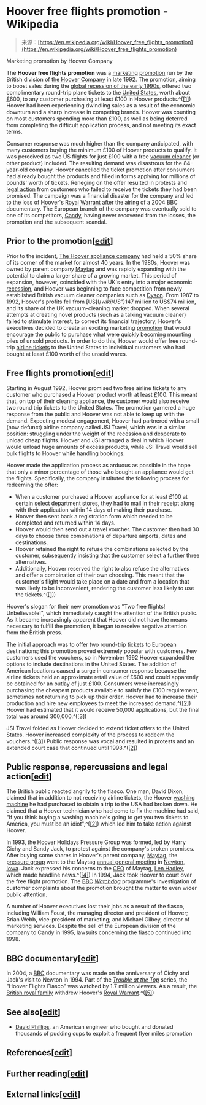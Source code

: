 <!--yml
category: 未分类
date: 2024-05-27 15:21:26
-->

# Hoover free flights promotion - Wikipedia

> 来源：[https://en.wikipedia.org/wiki/Hoover_free_flights_promotion](https://en.wikipedia.org/wiki/Hoover_free_flights_promotion)

Marketing promotion by Hoover Company

The **Hoover free flights promotion** was a [marketing](/wiki/Marketing "Marketing") [promotion](/wiki/Promotion_(marketing) "Promotion (marketing)") run by the British division of [the Hoover Company](/wiki/The_Hoover_Company "The Hoover Company") in late 1992\. The promotion, aiming to boost sales during the [global recession of the early 1990s](/wiki/Early_1990s_recession "Early 1990s recession"), offered two complimentary round-trip plane tickets to the [United States](/wiki/United_States "United States"), worth about [£](/wiki/Pound_sterling "Pound sterling")600, to any customer purchasing at least £100 in Hoover products.^([[1]](#cite_note-thehustle-1)) Hoover had been experiencing dwindling sales as a result of the economic downturn and a sharp increase in competing brands. Hoover was counting on most customers spending more than £100, as well as being deterred from completing the difficult application process, and not meeting its exact terms.

Consumer response was much higher than the company anticipated, with many customers buying the minimum £100 of Hoover products to qualify. It was perceived as two US flights for just £100 with a free [vacuum cleaner](/wiki/Vacuum_cleaner "Vacuum cleaner") (or other product) included. The resulting demand was disastrous for the 84-year-old company. Hoover cancelled the ticket promotion after consumers had already bought the products and filled in forms applying for millions of pounds' worth of tickets. Reneging on the offer resulted in protests and [legal action](/wiki/Lawsuit "Lawsuit") from customers who failed to receive the tickets they had been promised. The campaign was a financial disaster for the company and led to the loss of Hoover's [Royal Warrant](/wiki/Royal_Warrant_of_Appointment_(United_Kingdom) "Royal Warrant of Appointment (United Kingdom)") after the airing of a 2004 BBC documentary. The European branch of the company was eventually sold to one of its competitors, [Candy](/wiki/Candy_(company) "Candy (company)"), having never recovered from the losses, the promotion and the subsequent scandal.

## Prior to the promotion[[edit](/w/index.php?title=Hoover_free_flights_promotion&action=edit&section=1 "Edit section: Prior to the promotion")]

Prior to the incident, [The Hoover appliance company](/wiki/The_Hoover_Company "The Hoover Company") had held a 50% share of its corner of the market for almost 40 years. In the 1980s, Hoover was owned by parent company [Maytag](/wiki/Maytag "Maytag") and was rapidly expanding with the potential to claim a larger share of a growing market. This period of expansion, however, coincided with the UK's entry into a major economic [recession](/wiki/Recession "Recession"), and Hoover was beginning to face competition from newly established British vacuum cleaner companies such as [Dyson](/wiki/Dyson_(company) "Dyson (company)"). From 1987 to 1992, Hoover's profits fell from [US$](/wiki/US%24 "US$")147 million to US$74 million, and its share of the UK vacuum-cleaning market dropped. When several attempts at creating novel products (such as a talking vacuum cleaner) failed to stimulate interest, to correct its financial trajectory, Hoover's executives decided to create an exciting marketing [promotion](/wiki/Promotion_(marketing) "Promotion (marketing)") that would encourage the public to purchase what were quickly becoming mounting piles of unsold products. In order to do this, Hoover would offer free round-trip [airline tickets](/wiki/Airline_ticket "Airline ticket") to the United States to individual customers who had bought at least £100 worth of the unsold wares.

## Free flights promotion[[edit](/w/index.php?title=Hoover_free_flights_promotion&action=edit&section=2 "Edit section: Free flights promotion")]

Starting in August 1992, Hoover promised two free airline tickets to any customer who purchased a Hoover product worth at least [£](/wiki/Pound_sterling "Pound sterling")100\. This meant that, on top of their cleaning appliance, the customer would also receive two round trip tickets to the United States. The promotion garnered a huge response from the public and Hoover was not able to keep up with the demand. Expecting modest engagement, Hoover had partnered with a small (now defunct) airline company called JSI Travel, which was in a similar position: struggling under the weight of the recession and desperate to unload cheap flights. Hoover and JSI arranged a deal in which Hoover would unload huge amounts of excess products, while JSI Travel would sell bulk flights to Hoover while handling bookings.

Hoover made the application process as arduous as possible in the hope that only a minor percentage of those who bought an appliance would get the flights. Specifically, the company instituted the following process for redeeming the offer:

*   When a customer purchased a Hoover appliance for at least £100 at certain select department stores, they had to mail in their receipt along with their application within 14 days of making their purchase.
*   Hoover then sent back a registration form which needed to be completed and returned within 14 days.
*   Hoover would then send out a travel voucher. The customer then had 30 days to choose three combinations of departure airports, dates and destinations.
*   Hoover retained the right to refuse the combinations selected by the customer, subsequently insisting that the customer select a further three alternatives.
*   Additionally, Hoover reserved the right to also refuse the alternatives and offer a combination of their own choosing. This meant that the customer's flight would take place on a date and from a location that was likely to be inconvenient, rendering the customer less likely to use the tickets.^([[1]](#cite_note-thehustle-1))

Hoover's slogan for their new promotion was "Two free flights! Unbelievable!", which immediately caught the attention of the British public. As it became increasingly apparent that Hoover did not have the means necessary to fulfill the promotion, it began to receive negative attention from the British press.

The initial approach was to offer two round-trip tickets to European destinations; this promotion proved extremely popular with customers. Few customers used the vouchers, so in November 1992 Hoover expanded the options to include destinations in the United States. The addition of American locations caused a surge in consumer response because the airline tickets held an approximate retail value of £600 and could apparently be obtained for an outlay of just £100\. Consumers were increasingly purchasing the cheapest products available to satisfy the £100 requirement, sometimes not returning to pick up their order. Hoover had to increase their production and hire new employees to meet the increased demand.^([[2]](#cite_note-chan-2)) Hoover had estimated that it would receive 50,000 applications, but the final total was around 300,000.^([[3]](#cite_note-bm-3))

JSI Travel folded as Hoover decided to extend ticket offers to the United States. Hoover increased complexity of the process to redeem the vouchers.^([[3]](#cite_note-bm-3)) Public response was vocal and resulted in protests and an extended court case that continued until 1998.^([[2]](#cite_note-chan-2))

## Public response, repercussions and legal action[[edit](/w/index.php?title=Hoover_free_flights_promotion&action=edit&section=3 "Edit section: Public response, repercussions and legal action")]

The British public reacted angrily to the fiasco. One man, David Dixon, claimed that in addition to not receiving airline tickets, the Hoover [washing machine](/wiki/Washing_machine "Washing machine") he had purchased to obtain a trip to the USA had broken down. He claimed that a Hoover technician who had come to fix the machine had said, "If you think buying a washing machine's going to get you two tickets to America, you must be an idiot",^([[2]](#cite_note-chan-2)) which led him to take action against Hoover.

In 1993, the Hoover Holidays Pressure Group was formed, led by Harry Cichy and Sandy Jack, to protest against the company's broken promises. After buying some shares in Hoover's parent company, [Maytag](/wiki/Maytag "Maytag"), the [pressure group](/wiki/Advocacy_group "Advocacy group") went to the Maytag [annual general meeting](/wiki/Annual_general_meeting "Annual general meeting") in [Newton, Iowa](/wiki/Newton,_Iowa "Newton, Iowa"). Jack expressed his concerns to the [CEO](/wiki/CEO "CEO") of Maytag, [Len Hadley](/wiki/Len_Hadley "Len Hadley"), which made headline news.^([[4]](#cite_note-4)) In 1994, Jack took Hoover to court over the free flight promotion. The [BBC](/wiki/BBC "BBC") *[Watchdog](/wiki/Watchdog_(TV_programme) "Watchdog (TV programme)")* programme's investigation of customer complaints about the promotion brought the matter to even wider public attention.

A number of Hoover executives lost their jobs as a result of the fiasco, including William Foust, the managing director and president of Hoover; Brian Webb, vice-president of marketing; and Michael Gilbey, director of marketing services. Despite the sell of the European division of the company to Candy in 1995, lawsuits concerning the fiasco continued into 1998.

## BBC documentary[[edit](/w/index.php?title=Hoover_free_flights_promotion&action=edit&section=4 "Edit section: BBC documentary")]

In 2004, a [BBC](/wiki/BBC "BBC") documentary was made on the anniversary of Cichy and Jack's visit to Newton in 1994\. Part of the *[Trouble at the Top](/wiki/Trouble_at_the_Top "Trouble at the Top")* series, the "Hoover Flights Fiasco" was watched by 1.7 million viewers. As a result, the [British royal family](/wiki/British_royal_family "British royal family") withdrew Hoover's [Royal Warrant](/wiki/Royal_Warrant_of_Appointment_(United_Kingdom) "Royal Warrant of Appointment (United Kingdom)").^([[5]](#cite_note-5))

## See also[[edit](/w/index.php?title=Hoover_free_flights_promotion&action=edit&section=5 "Edit section: See also")]

*   [David Phillips](/wiki/David_Phillips_(entrepreneur) "David Phillips (entrepreneur)"), an American engineer who bought and donated thousands of pudding cups to exploit a frequent flyer miles promotion

## References[[edit](/w/index.php?title=Hoover_free_flights_promotion&action=edit&section=6 "Edit section: References")]

## Further reading[[edit](/w/index.php?title=Hoover_free_flights_promotion&action=edit&section=7 "Edit section: Further reading")]

## External links[[edit](/w/index.php?title=Hoover_free_flights_promotion&action=edit&section=8 "Edit section: External links")]